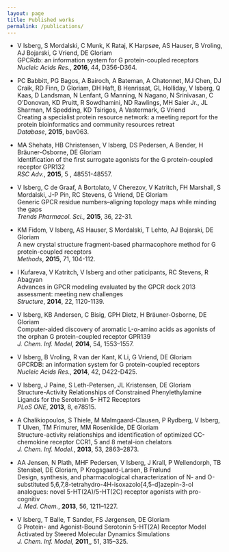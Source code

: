 ```yaml
---
layout: page
title: Published works
permalink: /publications/
---
```


* V Isberg, S Mordalski, C Munk, K Rataj, K Harpsøe, AS Hauser, B Vroling, AJ Bojarski, G Vriend, DE Gloriam  
GPCRdb: an information system for G protein-coupled receptors  
*Nucleic Acids Res.*, **2016**, 44, D356-D364.

* PC Babbitt, PG Bagos, A Bairoch, A Bateman, A Chatonnet, MJ Chen, DJ Craik, RD Finn, D Gloriam, DH Haft, B Henrissat, GL Holliday, V Isberg, Q Kaas, D Landsman, N Lenfant, G Manning, N Nagano, N Srinivasan, C O’Donovan, KD Pruitt, R Sowdhamini, ND Rawlings, MH Saier Jr., JL Sharman, M Spedding, KD Tsirigos, A Vastermark, G Vriend  
Creating a specialist protein resource network: a meeting report for the protein bioinformatics and community resources retreat  
*Database*, **2015**, bav063.

* MA Shehata, HB Christensen, V Isberg, DS Pedersen, A Bender, H Bräuner-Osborne, DE Gloriam  
Identification of the first surrogate agonists for the G protein-coupled receptor GPR132  
*RSC Adv.*, **2015**, 5 , 48551-48557.

* V Isberg, C de Graaf, A Bortolato, V Cherezov, V Katritch, FH Marshall, S Mordalski, J-P Pin, RC Stevens, G Vriend, DE Gloriam  
Generic GPCR residue numbers–aligning topology maps while minding the gaps  
*Trends Pharmacol. Sci.*, **2015**, 36, 22-31.

* KM Fidom, V Isberg, AS Hauser, S Mordalski, T Lehto, AJ Bojarski, DE Gloriam  
A new crystal structure fragment-based pharmacophore method for G protein-coupled receptors  
*Methods*, **2015**, 71, 104-112.

* I Kufareva, V Katritch, V Isberg and other paticipants, RC Stevens, R Abagyan  
Advances in GPCR modeling evaluated by the GPCR dock 2013 assessment: meeting new challenges  
*Structure*, **2014**, 22, 1120-1139.

* V Isberg, KB Andersen, C Bisig, GPH Dietz, H Bräuner-Osborne, DE Gloriam  
Computer-aided discovery of aromatic L-α-amino acids as agonists of the orphan G protein-coupled receptor GPR139  
*J. Chem. Inf. Model*, **2014**, 54, 1553–1557.

* V Isberg, B Vroling, R van der Kant, K Li, G Vriend, DE Gloriam  
GPCRDB: an information system for G protein-coupled receptors  
*Nucleic Acids Res.*, **2014**, 42, D422-D425.

* V Isberg, J Paine, S Leth-Petersen, JL Kristensen, DE Gloriam  
Structure-Activity Relationships of Constrained Phenylethylamine Ligands for the Serotonin 5- HT2 Receptors  
*PLoS ONE*, **2013**, 8, e78515.

* A Chalikiopoulos, S Thiele, M Malmgaard-Clausen, P Rydberg, V Isberg, T Ulven, TM Frimurer, MM Rosenkilde, DE Gloriam  
Structure-activity relationships and identification of optimized CC-chemokine receptor CCR1, 5 and 8 metal-ion chelators  
*J. Chem. Inf. Model.*, **2013**, 53, 2863–2873.

* AA Jensen, N Plath, MHF Pedersen, V Isberg, J Krall, P Wellendorph, TB Stensbøl, DE Gloriam, P Krogsgaard-Larsen, B Frølund  
Design, synthesis, and pharmacological characterization of N- and O-substituted 5,6,7,8-tetrahydro-4H-isoxazolo[4,5-d]azepin-3-ol analogues: novel 5-HT(2A)/5-HT(2C) receptor agonists with pro-cognitiv  
*J. Med. Chem.*, **2013**, 56, 1211–1227.

* V Isberg, T Balle, T Sander, FS Jørgensen, DE Gloriam  
G Protein- and Agonist-Bound Serotonin 5-HT(2A) Receptor Model Activated by Steered Molecular Dynamics Simulations  
*J. Chem. Inf. Model*, **2011**,, 51, 315–325.
